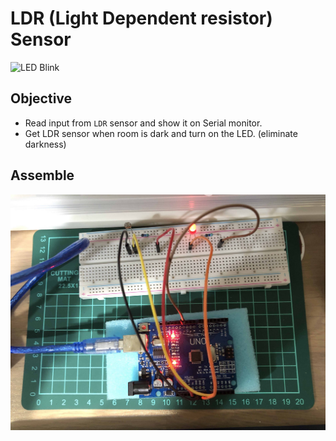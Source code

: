 # LDR (Light Dependent resistor) Sensor

![LED Blink](https://raw.githubusercontent.com/iamgoangle/golf-iot-projects/master/uno/ldr/ldr.GIF)

## Objective

- Read input from `LDR` sensor and show it on Serial monitor.
- Get LDR sensor when room is dark and turn on the LED. (eliminate darkness)

## Assemble

![Assemble](https://raw.githubusercontent.com/iamgoangle/golf-iot-projects/master/uno/ldr/ldr_led.jpg)
